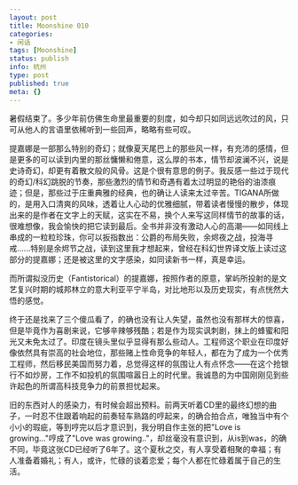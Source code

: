 ```yaml
---
layout: post
title: Moonshine 010
categories:
- 闲话
tags: [Moonshine]
status: publish
info: 杭州
type: post
published: true
meta: {}
---
```

暑假结束了。多少年前仿佛生命里最重要的刻度，如今却只如同远远吹过的风，只可从他人的言语里依稀听到一些回声，略略有些可叹。

提嘉娜是一部那么特别的奇幻；就像夏天尾巴上的那些风一样，有充沛的感情，但是更多的可以读到内里的那丝慵懒和倦意，这么厚的书本，情节却波澜不兴，说是史诗奇幻，却更有着散文般的风骨。这是个很有意思的例子。我反感一些过于现代的奇幻/科幻跳脱的节奏，那些激烈的情节和奇遇有着太过明显的艳俗的油漆痕迹；但是，那些过于庄重典雅的经典，也的确让人读来太过辛苦。TIGANA所做的，是用入口清爽的风味，透着让人心动的优雅细腻，带着读者慢慢的散步，体现出来的是作者在文字上的天赋，这实在不易，换个人来写这同样情节的故事的话，很难想像，我会愉快的把它读到最后。全书并非没有激动人心的高潮——如同线上串成的一粒粒珍珠，你可以扳指数出：公爵的布局失败，余烬夜之战，投海寻戒......特别是余烬节之战，读到这里我才想起来，曾经在科幻世界译文版上读过这部分的提嘉娜；还是被这里的文字感染，如同读新书一样，真是幸运。

而所谓拟没历史（Fantistorical）的提嘉娜，按照作者的原意，掌屿所投射的是文艺复兴时期的城邦林立的意大利亚平宁半岛，对比地形以及历史现实，有点恍然大悟的感觉。

终于还是找来了三个傻瓜看了，的确也没有让人失望，虽然也没有那样大的惊喜，但是毕竟作为喜剧来说，它够辛辣够残酷；若是作为现实讽刺剧，抹上的蜂蜜和阳光又未免太过了。印度在镜头里似乎显得有那么些动人。工程师这个职业在印度好像依然具有崇高的社会地位，那些赌上性命竞争的年轻人，都在为了成为一个优秀工程师，然后移民美国而努力着，总觉得这样的氛围让人有点怀念——在这个抢银行不如炒房，工作不如投机的氛围喧嚣日上的时代里。我诚恳的为中国刚刚见到些许起色的所谓高科技竞争力的前景担忧起来。

旧的东西对人的感染力，有时候会超出预料。前两天听着CD里的最终幻想的曲子，一时忍不住跟着响起的前奏轻车熟路的哼起来，的确合拍合点，唯独当中有个小小的瑕疵，等到哼完以后才意识到，我分明自作主张的把"Love is growing..."哼成了"Love was growing.."，却丝毫没有意识到，从is到was，的确不同，毕竟这张CD已经听了6年了。这个夏秋之交，有人享受着相聚的幸福；有人准备着婚礼；有人，或许，忙碌的谈着恋爱；每个人都在忙碌着属于自己的生活。

